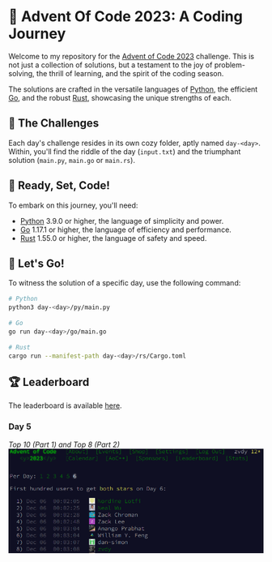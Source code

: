 # 🎄 Advent Of Code 2023: A Coding Journey

Welcome to my repository for the [Advent of Code 2023](https://adventofcode.com/2023) challenge. This is not just a collection of solutions, but a testament to the joy of problem-solving, the thrill of learning, and the spirit of the coding season.

The solutions are crafted in the versatile languages of [Python](https://www.python.org/), the efficient [Go](https://golang.org/), and the robust [Rust](https://www.rust-lang.org/), showcasing the unique strengths of each.

## 🎅 The Challenges

Each day's challenge resides in its own cozy folder, aptly named `day-<day>`. Within, you'll find the riddle of the day (`input.txt`) and the triumphant solution (`main.py`, `main.go` or `main.rs`).

## 🚀 Ready, Set, Code!

To embark on this journey, you'll need:

- [Python](https://www.python.org/) 3.9.0 or higher, the language of simplicity and power.
- [Go](https://golang.org/) 1.17.1 or higher, the language of efficiency and performance.
- [Rust](https://www.rust-lang.org/) 1.55.0 or higher, the language of safety and speed.

## 🏃 Let's Go!

To witness the solution of a specific day, use the following command:

```bash
# Python
python3 day-<day>/py/main.py
```

```bash
# Go
go run day-<day>/go/main.go
```

```bash
# Rust
cargo run --manifest-path day-<day>/rs/Cargo.toml
```

## 🏆 Leaderboard

The leaderboard is available [here](https://adventofcode.com/2023/leaderboard).

### Day 5 
_Top 10 (Part 1) and Top 8 (Part 2)_
![Day 5](/img/day5.png)
